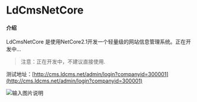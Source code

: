 # LdCmsNetCore

#### 介绍
LdCmsNetCore 是使用NetCore2.1开发一个轻量级的网站信息管理系统。正在开发中...

> 注意：正在开发中，不建议直接使用.


测试地址：[http://cms.ldcms.net/admin/login?companyid=300001](http://cms.ldcms.net/admin/login?companyid=300001)


![输入图片说明](https://images.gitee.com/uploads/images/2019/0402/123418_aad9d91b_1201395.png "QQ图片20190402123336.png")

